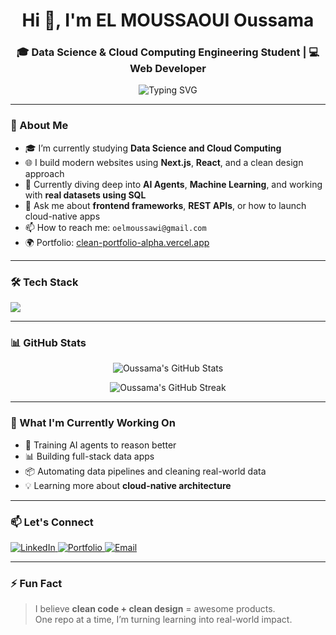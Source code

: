 <h1 align="center">Hi 👋, I'm EL MOUSSAOUI Oussama</h1>
<h3 align="center">🎓 Data Science & Cloud Computing Engineering Student | 💻 Web Developer</h3>

<p align="center">
  <img src="https://readme-typing-svg.herokuapp.com?font=Fira+Code&weight=500&size=22&pause=1000&color=3F82FF&center=true&vCenter=true&width=500&lines=Turning+Data+into+Decisions.;Cloud-ready+Developer.;Web+Interfaces+with+Purpose.;Machine+Learning+Explorer.;Always+learning...+🚀" alt="Typing SVG" />
</p>

---

### 🚀 About Me

- 🎓 I’m currently studying **Data Science and Cloud Computing**  
- 🌐 I build modern websites using **Next.js**, **React**, and a clean design approach  
- 🧠 Currently diving deep into **AI Agents**, **Machine Learning**, and working with **real datasets using SQL**  
- 💬 Ask me about **frontend frameworks**, **REST APIs**, or how to launch cloud-native apps  
- 📫 How to reach me: `oelmoussawi@gmail.com`  
- 🌍 Portfolio: [clean-portfolio-alpha.vercel.app](https://clean-portfolio-alpha.vercel.app/)

---

### 🛠️ Tech Stack

<p align="left">
  <img src="https://skillicons.dev/icons?i=nextjs,react,js,html,css,java,python" />
</p>

---

### 📊 GitHub Stats

<p align="center">
  <img src="https://github-readme-stats.vercel.app/api?username=oussamaelmoussaoui&show_icons=true&theme=tokyonight&hide_border=true" alt="Oussama's GitHub Stats" />
</p>

<p align="center">
  <img src="https://github-readme-streak-stats.herokuapp.com/?user=el-moussaooui-oussama&theme=tokyonight&hide_border=true" alt="Oussama's GitHub Streak" />
</p>

---

### 🌱 What I'm Currently Working On

- 🔬 Training AI agents to reason better  
- 📊 Building full-stack data apps  
- 📦 Automating data pipelines and cleaning real-world data  
- 💡 Learning more about **cloud-native architecture**

---

### 📫 Let's Connect

<p>
  <a href="https://www.linkedin.com/in/el-moussaoui-oussama-0a4a9524b/" target="_blank">
    <img alt="LinkedIn" src="https://img.shields.io/badge/LinkedIn-blue?style=for-the-badge&logo=linkedin">
  </a>
  <a href="https://clean-portfolio-alpha.vercel.app/" target="_blank">
    <img alt="Portfolio" src="https://img.shields.io/badge/Portfolio-Website-orange?style=for-the-badge&logo=internet-explorer">
  </a>
  <a href="mailto:oelmoussawi@gmail.com">
    <img alt="Email" src="https://img.shields.io/badge/Email-Contact-red?style=for-the-badge&logo=gmail">
  </a>
</p>

---

### ⚡ Fun Fact
> I believe **clean code + clean design** = awesome products.  
> One repo at a time, I’m turning learning into real-world impact.

